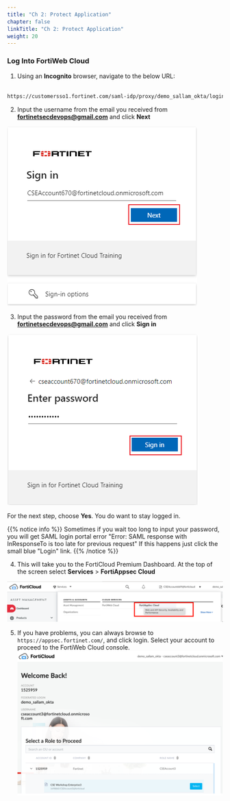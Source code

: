 ```yaml
---
title: "Ch 2: Protect Application"
chapter: false
linkTitle: "Ch 2: Protect Application"
weight: 20
---
```


### Log Into FortiWeb Cloud

1.  Using an **Incognito** browser, navigate to the below URL:

```sh

https://customersso1.fortinet.com/saml-idp/proxy/demo_sallam_okta/login\

```

2.  Input the username from the email you received from **fortinetsecdevops@gmail.com** and click **Next**

![FWeb login](fweb-login.png)

3.  Input the password from the email you received from **fortinetsecdevops@gmail.com** and click **Sign in**

![FWeb pass](fweb-pass.png)

For the next step, choose **Yes**.  You do want to stay logged in.

{{% notice info %}} Sometimes if you wait too long to input your password, you will get SAML login portal error "Error: SAML response with InResponseTo is too late for previous request"  If this happens just click the small blue "Login" link. {{% /notice %}}

4. This will take you to the FortiCloud Premium Dashboard. At the top of the screen select **Services** > **FortiAppsec Cloud**

![Choose -FortiAppsec](choose-FortiAppsec.png)

5. If you have problems, you can always browse to ```https://appsec.fortinet.com/```, and click login.  Select your account to proceed to the FortiWeb Cloud console.
![](FortiCloudLogin.png)